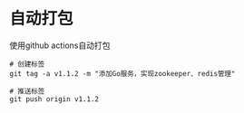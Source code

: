 # 自动打包

使用github actions自动打包

```shell
# 创建标签
git tag -a v1.1.2 -m "添加Go服务，实现zookeeper、redis管理"

# 推送标签
git push origin v1.1.2
```
